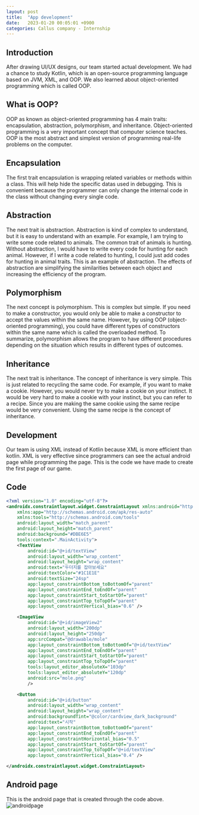 ```yaml
---
layout: post
title:  "App development"
date:   2023-01-20 00:05:01 +0900
categories: Callus company - Internship
---
```


## Introduction

After drawing UI/UX designs, our team started actual development. We had a chance to study Kotlin, which is an open-source programming language based on JVM, XML, and OOP. We also learned about object-oriented programming which is called OOP.

## What is OOP?

OOP as known as object-oriented programming has 4 main traits: encapsulation, abstraction, polymorphism, and inheritance. Object-oriented programming is a very important concept that computer science teaches. OOP is the most abstract and simplest version of programming real-life problems on the computer.

## Encapsulation

The first trait encapsulation is wrapping related variables or methods within a class. This will help hide the specific datas used in debugging. This is convenient because the programmer can only change the internal code in the class without changing every single code.

## Abstraction

The next trait is abstraction. Abstraction is kind of complex to understand, but it is easy to understand with an example. For example, I am trying to write some code related to animals. The common trait of animals is hunting. Without abstraction, I would have to write every code for hunting for each animal. However, if I write a code related to hunting, I could just add codes for hunting in animal traits. This is an example of abstraction. The effects of abstraction are simplifying the similarities between each object and increasing the efficiency of the program.

## Polymorphism

The next concept is polymorphism. This is complex but simple. If you need to make a constructor, you would only be able to make a constructor to accept the values within the same name. However, by using OOP (object-oriented programming), you could have different types of constructors within the same name which is called the overloaded method. To summarize, polymorphism allows the program to have different procedures depending on the situation which results in different types of outcomes.

## Inheritance

The next trait is inheritance. The concept of inheritance is very simple. This is just related to recycling the same code. For example, if you want to make a cookie. However, you would never try to make a cookie on your instinct. It would be very hard to make a cookie with your instinct, but you can refer to a recipe. Since you are making the same cookie using the same recipe would be very convenient. Using the same recipe is the concept of inheritance.

## Development

Our team is using XML instead of Kotlin because XML is more efficient than kotlin. XML is very effective since programmers can see the actual android page while programming the page. This is the code we have made to create the first page of our game.

## Code

```XML
<?xml version="1.0" encoding="utf-8"?>
<androidx.constraintlayout.widget.ConstraintLayout xmlns:android="http://schemas.android.com/apk/res/android"
    xmlns:app="http://schemas.android.com/apk/res-auto"
    xmlns:tools="http://schemas.android.com/tools"
    android:layout_width="match_parent"
    android:layout_height="match_parent"
    android:background="#DBE6E5"
    tools:context=".MainActivity">
    <TextView
        android:id="@+id/textView"
        android:layout_width="wrap_content"
        android:layout_height="wrap_content"
        android:text="두더지를 잡아보세요"
        android:textColor="#1C1E1E"
        android:textSize="24sp"
        app:layout_constraintBottom_toBottomOf="parent"
        app:layout_constraintEnd_toEndOf="parent"
        app:layout_constraintStart_toStartOf="parent"
        app:layout_constraintTop_toTopOf="parent"
        app:layout_constraintVertical_bias="0.6" />

    <ImageView
        android:id="@+id/imageView2"
        android:layout_width="200dp"
        android:layout_height="250dp"
        app:srcCompat="@drawable/mole"
        app:layout_constraintBottom_toBottomOf="@+id/textView"
        app:layout_constraintEnd_toEndOf="parent"
        app:layout_constraintStart_toStartOf="parent"
        app:layout_constraintTop_toTopOf="parent"
        tools:layout_editor_absoluteX="103dp"
        tools:layout_editor_absoluteY="120dp"
        android:src="mole.png"
        />

    <Button
        android:id="@+id/button"
        android:layout_width="wrap_content"
        android:layout_height="wrap_content"
        android:backgroundTint="@color/cardview_dark_background"
        android:text="시작"
        app:layout_constraintBottom_toBottomOf="parent"
        app:layout_constraintEnd_toEndOf="parent"
        app:layout_constraintHorizontal_bias="0.5"
        app:layout_constraintStart_toStartOf="parent"
        app:layout_constraintTop_toTopOf="@+id/textView"
        app:layout_constraintVertical_bias="0.4" />

</androidx.constraintlayout.widget.ConstraintLayout>
```

## Android page

This is the android page that is created through the code above.
![androidpage](https://res.cloudinary.com/dgq2zzviv/image/upload/v1674238727/Screenshot_2023-01-21_031748_q07uiy.png)
